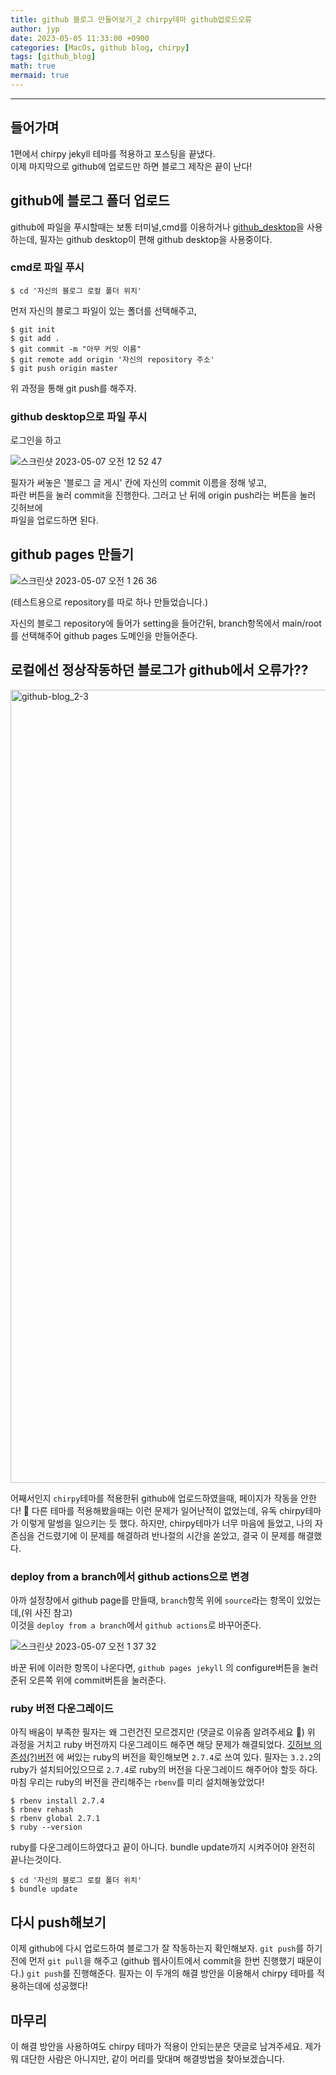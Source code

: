```yaml
---
title: github 블로그 만들어보기_2 chirpy테마 github업로드오류
author: jyp
date: 2023-05-05 11:33:00 +0900
categories: [MacOs, github blog, chirpy]
tags: [github_blog]
math: true
mermaid: true
---
```


---

## 들어가며

1편에서 chirpy jekyll 테마를 적용하고 포스팅을 끝냈다.  
이제 마지막으로 github에 업로드만 하면 블로그 제작은 끝이 난다!

## github에 블로그 폴더 업로드

github에 파일을 푸시할때는 보통 터미널,cmd를 이용하거나 [github_desktop](https://desktop.github.com)을 사용하는데,
필자는 github desktop이 편해 github desktop을 사용중이다.

### cmd로 파일 푸시

```
$ cd '자신의 블로그 로컬 폴더 위치'
```

먼저 자신의 블로그 파일이 있는 폴더를 선택해주고,

```
$ git init
$ git add .
$ git commit -m "아무 커밋 이름"
$ git remote add origin '자신의 repository 주소'
$ git push origin master
```

위 과정을 통해 git push를 해주자.

### github desktop으로 파일 푸시

로그인을 하고

![스크린샷 2023-05-07 오전 12 52 47](https://user-images.githubusercontent.com/98996860/236634285-4e8694be-5653-4d2a-9213-102a74f855e7.png)

필자가 써놓은 '블로그 글 게시' 칸에 자신의 commit 이름을 정해 넣고,  
파란 버튼을 눌러 commit을 진행한다. 그러고 난 뒤에 origin push라는 버튼을 눌러
깃허브에  
파일을 업로드하면 된다.

## github pages 만들기

![스크린샷 2023-05-07 오전 1 26 36](https://user-images.githubusercontent.com/98996860/236635841-70a1a96e-f4ea-4499-8690-88c9e25efed4.png)

(테스트용으로 repository를 따로 하나 만들었습니다.)

자신의 블로그 repository에 들어가 setting을 들어간뒤, branch항목에서 main/root를 선택해주어
github pages 도메인을 만들어준다.

## 로컬에선 정상작동하던 블로그가 github에서 오류가??

<img width="1269" alt="github-blog_2-3" src="https://user-images.githubusercontent.com/98996860/236642073-70c984e3-7a71-43ed-b9e4-00ccdab2861d.png">

어째서인지 `chirpy`테마를 적용한뒤 github에 업로드하였을때,
페이지가 작동을 안한다! 🥲 다른 테마를 적용해봤을때는 이런 문제가 일어난적이 없었는데,
유독 chirpy테마가 이렇게 말썽을 일으키는 듯 했다.
하지만, chirpy테마가 너무 마음에 들었고, 나의 자존심을 건드렸기에 이 문제를 해결하려
반나절의 시간을 쏟았고, 결국 이 문제를 해결했다.

### deploy from a branch에서 github actions으로 변경

아까 설정창에서 github page를 만들때, `branch`항목 위에 `source`라는 항목이 있었는데,(위 사진 참고)  
이것을 `deploy from a branch`에서 `github actions`로 바꾸어준다.

![스크린샷 2023-05-07 오전 1 37 32](https://user-images.githubusercontent.com/98996860/236636352-03508495-48eb-42c8-a895-2b8f8e8f6b6b.png)

바꾼 뒤에 이러한 항목이 나온다면, `github pages jekyll` 의 configure버튼을 눌러준뒤 오른쪽 위에
commit버튼을 눌러준다.

### ruby 버전 다운그레이드

아직 배움이 부족한 필자는 왜 그런건진 모르겠지만 (댓글로 이유좀 알려주세요 🥲) 위 과정을 거치고 ruby 버전까지
다운그레이드 해주면 해당 문제가 해결되었다. [깃허브 의존성(?)버전](https://pages.github.com/versions/)
에 써있는 ruby의 버전을 확인해보면 `2.7.4`로 쓰여 있다. 필자는 `3.2.2`의 ruby가 설치되어있으므로 `2.7.4`로
ruby의 버전을 다운그레이드 해주어야 할듯 하다. 마침 우리는 ruby의 버전을 관리해주는 `rbenv`를 미리 설치해놓았었다!

```
$ rbenv install 2.7.4
$ rbnev rehash
$ rbenv global 2.7.1
$ ruby --version
```

ruby를 다운그레이드하였다고 끝이 아니다. bundle update까지 시켜주어야 완전히 끝나는것이다.

```
$ cd '자신의 블로그 로컬 폴더 위치'
$ bundle update
```

## 다시 push해보기

이제 github에 다시 업로드하여 블로그가 잘 작동하는지 확인해보자. `git push`를 하기전에 먼저 `git pull`을 해주고
(github 웹사이트에서 commit을 한번 진행했기 때문이다.)
`git push`를 진행해준다. 필자는 이 두개의 해결 방안을 이용해서 chirpy 테마를 적용하는데에 성공했다!

## 마무리

이 해결 방안을 사용하여도 chirpy 테마가 적용이 안되는분은 댓글로 남겨주세요. 제가 뭐 대단한 사람은 아니지만, 같이 머리를 맞대며 해결방법을 찾아보겠습니다.
